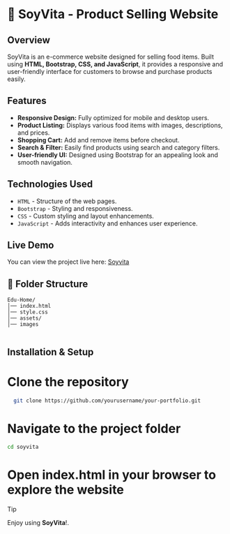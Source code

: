 # 🌱 SoyVita - Product Selling Website

## Overview
SoyVita is an e-commerce website designed for selling food items. Built using **HTML, Bootstrap, CSS, and JavaScript**, it provides a responsive and user-friendly interface for customers to browse and purchase products easily.

## Features
- **Responsive Design:** Fully optimized for mobile and desktop users.
- **Product Listing:** Displays various food items with images, descriptions, and prices.
- **Shopping Cart:** Add and remove items before checkout.
- **Search & Filter:** Easily find products using search and category filters.
- **User-friendly UI:** Designed using Bootstrap for an appealing look and smooth navigation.


## Technologies Used
- `HTML` - Structure of the web pages.
- `Bootstrap` - Styling and responsiveness.
- `CSS` - Custom styling and layout enhancements.
- `JavaScript` - Adds interactivity and enhances user experience.

## Live Demo
You can view the project live here: [Soyvita](https://github.com/Sasidharan0827/SOYVITA)

<h2>📂 Folder Structure</h2>
   <pre><code>Edu-Home/
│── index.html
│── style.css
│── assets/
│── images
       </code></pre>

## Installation & Setup
# Clone the repository
 ```bash
   git clone https://github.com/yourusername/your-portfolio.git
   ```

# Navigate to the project folder
```bash
cd soyvita
```
# Open index.html in your browser to explore the website

> [!TIP]
> Enjoy using <strong>SoyVita</strong>!.
